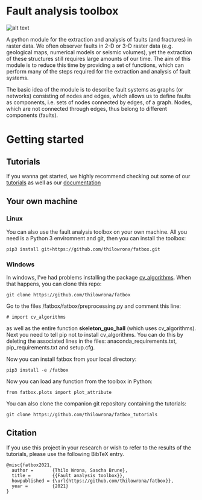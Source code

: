 # Fault analysis toolbox

![alt text](https://github.com/thilowrona/fault_analysis_toolbox/blob/master/fault_network.png)

A python module for the extraction and analysis of faults (and fractures) in raster data. We often observer faults in 2-D or 3-D raster data (e.g. geological maps, numerical models or seismic volumes), yet the extraction of these structures still requires large amounts of our time. The aim of this module is to reduce this time by providing a set of functions, which can perform many of the steps required for the extraction and analysis of fault systems.

The basic idea of the module is to describe fault systems as graphs (or networks) consisting of nodes and edges, which allows us to define faults as components, i.e. sets of nodes connected by edges, of a graph. Nodes, which are not connected through edges, thus belong to different components (faults).

# Getting started
## Tutorials
If you wanna get started, we highly recommend checking out some of our [tutorials](https://github.com/thilowrona/fatbox_tutorials) as well as our [documentation](https://fatbox.readthedocs.io/en/latest/index.html)

## Your own machine
### Linux
You can also use the fault analysis toolbox on your own machine. All you need is a Python 3 enviromnent and git, then you can install the toolbox:
```
pip3 install git+https://github.com/thilowrona/fatbox.git
```
### Windows
In windows, I've had problems installing the package [cv_algorithms](https://github.com/ulikoehler/cv_algorithms). When that happens, you can clone this repo:
```
git clone https://github.com/thilowrona/fatbox
```
Go to the files /fatbox/fatbox/preprocessing.py and comment this line:
```
# import cv_algorithms
```
as well as the entire function **skeleton_guo_hall** (which uses cv_algorithms). Next you need to tell pip not to install cv_algorithms. You can do this by deleting the associated lines in the files: anaconda_requirements.txt, pip_requirements.txt and setup.cfg.

Now you can install fatbox from your local directory:
```
pip3 install -e /fatbox
```

Now you can load any function from the toolbox in Python:
```
from fatbox.plots import plot_attribute
```
You can also clone the companion git repository containing the tutorials:

``` 
git clone https://github.com/thilowrona/fatbox_tutorials
```


## Citation
If you use this project in your research or wish to refer to the results of the tutorials, please use the following BibTeX entry.
```
@misc{fatbox2021,
  author =       {Thilo Wrona, Sascha Brune},
  title =        {{Fault analysis toolbox}},
  howpublished = {\url{https://github.com/thilowrona/fatbox}},
  year =         {2021}
}
```
